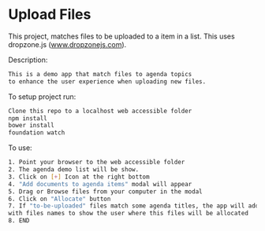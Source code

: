# Upload Files
This project, matches files to be uploaded to a item in a list. This uses dropzone.js (www.dropzonejs.com).

Description: 

```bash
This is a demo app that match files to agenda topics
to enhance the user experience when uploading new files.
```


To setup project run:

```bash
Clone this repo to a localhost web accessible folder
npm install
bower install
foundation watch
```

To use:

```bash
1. Point your browser to the web accessible folder
2. The agenda demo list will be show.
3. Click on [+] Icon at the right bottom
4. "Add documents to agenda items" modal will appear
5. Drag or Browse files from your computer in the modal
6. Click on "Allocate" button
7. If "to-be-uploaded" files match some agenda titles, the app will add labels 
with files names to show the user where this files will be allocated
8. END
```